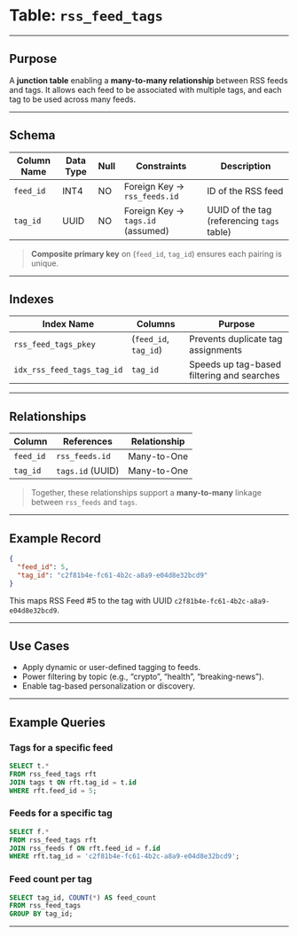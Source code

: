 # Table: `rss_feed_tags`

---

## Purpose

A **junction table** enabling a **many-to-many relationship** between RSS feeds and tags. It allows each feed to be associated with multiple tags, and each tag to be used across many feeds.

---

## Schema

| Column Name | Data Type | Null | Constraints                       | Description                                |
| ----------- | --------- | ---- | --------------------------------- | ------------------------------------------ |
| `feed_id`   | INT4      | NO   | Foreign Key → `rss_feeds.id`      | ID of the RSS feed                         |
| `tag_id`    | UUID      | NO   | Foreign Key → `tags.id` (assumed) | UUID of the tag (referencing `tags` table) |

> **Composite primary key** on (`feed_id`, `tag_id`) ensures each pairing is unique.

---

## Indexes

| Index Name                 | Columns               | Purpose                                    |
| -------------------------- | --------------------- | ------------------------------------------ |
| `rss_feed_tags_pkey`       | (`feed_id`, `tag_id`) | Prevents duplicate tag assignments         |
| `idx_rss_feed_tags_tag_id` | `tag_id`              | Speeds up tag-based filtering and searches |

---

## Relationships

| Column    | References       | Relationship |
| --------- | ---------------- | ------------ |
| `feed_id` | `rss_feeds.id`   | Many-to-One  |
| `tag_id`  | `tags.id` (UUID) | Many-to-One  |

> Together, these relationships support a **many-to-many** linkage between `rss_feeds` and `tags`.

---

## Example Record

```json
{
  "feed_id": 5,
  "tag_id": "c2f81b4e-fc61-4b2c-a8a9-e04d8e32bcd9"
}
```

This maps RSS Feed #5 to the tag with UUID `c2f81b4e-fc61-4b2c-a8a9-e04d8e32bcd9`.

---

## Use Cases

* Apply dynamic or user-defined tagging to feeds.
* Power filtering by topic (e.g., “crypto”, “health”, “breaking-news”).
* Enable tag-based personalization or discovery.

---

## Example Queries

### Tags for a specific feed

```sql
SELECT t.*
FROM rss_feed_tags rft
JOIN tags t ON rft.tag_id = t.id
WHERE rft.feed_id = 5;
```

### Feeds for a specific tag

```sql
SELECT f.*
FROM rss_feed_tags rft
JOIN rss_feeds f ON rft.feed_id = f.id
WHERE rft.tag_id = 'c2f81b4e-fc61-4b2c-a8a9-e04d8e32bcd9';
```

### Feed count per tag

```sql
SELECT tag_id, COUNT(*) AS feed_count
FROM rss_feed_tags
GROUP BY tag_id;
```

---